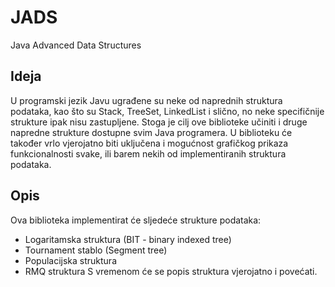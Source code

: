 JADS
====

Java Advanced Data Structures

Ideja
-----
U programski jezik Javu ugrađene su neke od naprednih struktura podataka, kao 
što su Stack, TreeSet, LinkedList i slično, no neke specifičnije strukture ipak
nisu zastupljene. Stoga je cilj ove biblioteke učiniti i druge napredne strukture 
dostupne svim Java programera. U biblioteku će također vrlo vjerojatno biti 
uključena i mogućnost grafičkog prikaza funkcionalnosti svake, ili barem nekih 
od implementiranih struktura podataka.

Opis
----
Ova biblioteka implementirat će sljedeće strukture podataka:
  - Logaritamska struktura (BIT - binary indexed tree)
  - Tournament stablo (Segment tree)
  - Populacijska struktura
  - RMQ struktura
 S vremenom će se popis struktura vjerojatno i povećati.
